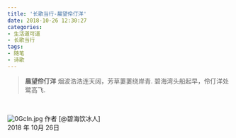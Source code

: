 ```yaml
---
title: '长歌当行-晨望伶仃洋'
date: 2018-10-26 12:30:27
categories:
- 生活道可道
- 长歌当行
tags:
- 随笔
- 诗歌
---
```



>**晨望伶仃洋**
烟波浩浩连天阔，芳草萋萋绕岸青.
碧海湾头船起早，伶仃洋处鹭高飞.

<!-- more -->
<br/>

![0GcIn.jpg](https://storage1.cuntuku.com/2018/10/31/0GcIn.jpg "自拍伶仃洋晨景")
作者 [@碧海饮冰人]    
2018 年 10月 26日    



